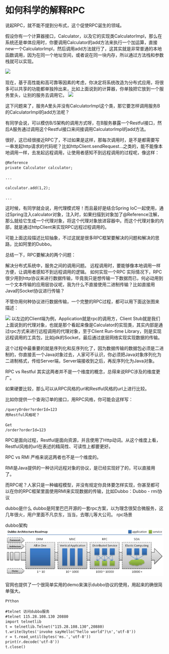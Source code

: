 

# 如何科学的解释RPC

说起RPC，就不能不提到分布式，这个促使RPC诞生的领域。

假设你有一个计算器接口，Calculator，以及它的实现类CalculatorImpl，那么在系统还是单体应用时，你要调用Calculator的add方法来执行一个加运算，直接new一个CalculatorImpl，然后调用add方法就行了，这其实就是非常普通的本地函数调用，因为在同一个地址空间，或者说在同一块内存，所以通过方法栈和参数栈就可以实现。

![](https://upload-images.jianshu.io/upload_images/7143349-443a8cbcf6136ef5.png?imageMogr2/auto-orient/strip%7CimageView2/2/w/540)

现在，基于高性能和高可靠等因素的考虑，你决定将系统改造为分布式应用，将很多可以共享的功能都单独拎出来，比如上面说到的计算器，你单独把它放到一个服务里头，让别的服务去调用它。
![](https://upload-images.jianshu.io/upload_images/7143349-9b1fbd80b8db018b.png?imageMogr2/auto-orient/strip%7CimageView2/2/w/700)

这下问题来了，服务A里头并没有CalculatorImpl这个类，那它要怎样调用服务B的CalculatorImpl的add方法呢？

有同学会说，可以模仿B/S架构的调用方式呀，在B服务暴露一个Restful接口，然后A服务通过调用这个Restful接口来间接调用CalculatorImpl的add方法。

很好，这已经很接近RPC了，不过如果是这样，那每次调用时，是不是都需要写一串发起http请求的代码呢？比如httpClient.sendRequest...之类的，能不能像本地调用一样，去发起远程调用，让使用者感知不到远程调用的过程呢，像这样：
```
@Reference
private Calculator calculator;

...

calculator.add(1,2);

...

```

这时候，有同学就会说，用代理模式呀！而且最好是结合Spring IoC一起使用，通过Spring注入calculator对象，注入时，如果扫描到对象加了@Reference注解，那么就给它生成一个代理对象，将这个代理对象放进容器中。而这个代理对象的内部，就是通过httpClient来实现RPC远程过程调用的。

可能上面这段描述比较抽象，不过这就是很多RPC框架要解决的问题和解决的思路，比如阿里的Dubbo。

总结一下，RPC要解决的两个问题：

解决分布式系统中，服务之间的调用问题。
远程调用时，要能够像本地调用一样方便，让调用者感知不到远程调用的逻辑。
如何实现一个RPC
实际情况下，RPC很少用到http协议来进行数据传输，毕竟我只是想传输一下数据而已，何必动用到一个文本传输的应用层协议呢，我为什么不直接使用二进制传输？比如直接用Java的Socket协议进行传输？

不管你用何种协议进行数据传输，一个完整的RPC过程，都可以用下面这张图来描述：

![](https://upload-images.jianshu.io/upload_images/7143349-9e00bb104b9e3867.png?imageMogr2/auto-orient/strip%7CimageView2/2/w/263)
以左边的Client端为例，Application就是rpc的调用方，Client Stub就是我们上面说到的代理对象，也就是那个看起来像是Calculator的实现类，其实内部是通过rpc方式来进行远程调用的代理对象，至于Client Run-time Library，则是实现远程调用的工具包，比如jdk的Socket，最后通过底层网络实现实现数据的传输。

这个过程中最重要的就是序列化和反序列化了，因为数据传输的数据包必须是二进制的，你直接丢一个Java对象过去，人家可不认识，你必须把Java对象序列化为二进制格式，传给Server端，Server端接收到之后，再反序列化为Java对象。


RPC vs Restful
其实这两者并不是一个维度的概念，总得来说RPC涉及的维度更广。

如果硬要比较，那么可以从RPC风格的url和Restful风格的url上进行比较。

比如你提供一个查询订单的接口，用RPC风格，你可能会这样写：
```
/queryOrder?orderId=123
用Restful风格呢？

Get
/order?orderId=123

```
RPC是面向过程，Restful是面向资源，并且使用了Http动词。从这个维度上看，Restful风格的url在表述的精简性、可读性上都要更好。

RPC vs RMI
严格来说这两者也不是一个维度的。

RMI是Java提供的一种访问远程对象的协议，是已经实现好了的，可以直接用了。

而RPC呢？人家只是一种编程模型，并没有规定你具体要怎样实现，你甚至都可以在你的RPC框架里面使用RMI来实现数据的传输，比如Dubbo：Dubbo - rmi协议



dubbo是什么
dubbo是阿里巴巴开源的一套rpc方案，以为理念很契合微服务，这几年很火，用户里面不凡京东，当当，去哪儿等大公司。
rpc场景


dubbo架构
![dubbo](dubbo-architecture-roadmap.jpg)


官网也提供了一个很简单实用的demo来演示dubbo协议的使用，用起来的确很简单强大。

```
PYthon

#telnet 访问dubbo服务
#telnet 115.28.108.130 20880
import telnetlib
t = telnetlib.Telnet("115.28.108.130",20880)
t.write(bytes('invoke sayHello("hello world")\n','utf-8'))
r = t.read_until(bytes('ms.','utf-8'))
print(r.decode('utf-8'))
t.close()

```
